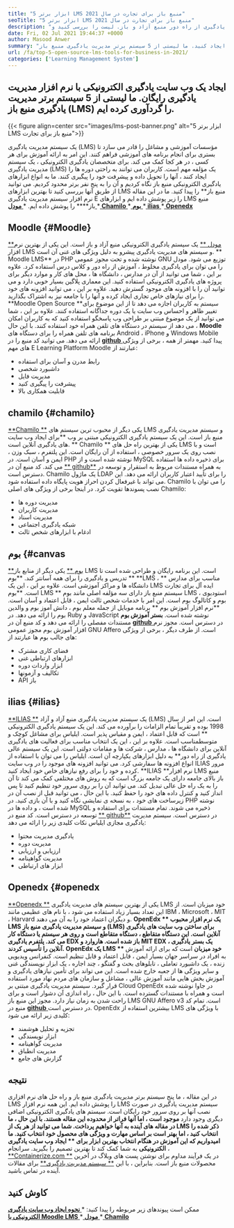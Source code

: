 ```yaml
---
title: "5 ابزار برتر LMS منبع باز برای تجارت در سال 2021" 
seoTitle: "5 ابزار برتر LMS منبع باز برای تجارت در سال 2021" 
description: "ایجاد یک وب سایت یادگیری الکترونیکی با یک سیستم یادگیری از راه دور منبع آزاد و باز. لیست را بررسی کنید و LMS یادگیری الکترونیکی مناسب را برای تجارت انتخاب کنید." 
date: Fri, 02 Jul 2021 19:44:37 +0000
author: Masood Anwer
summary: "یک وب سایت یادگیری الکترونیکی با نرم افزار مدیریت یادگیری رایگان ایجاد کنید. ما لیستی از 5 سیستم برتر مدیریت یادگیری منبع باز (LMS) را گردآوری کرده ایم." 
url: /fa/top-5-open-source-lms-tools-for-business-in-2021/
categories: ['Learning Management System']
---
```


## ایجاد یک وب سایت یادگیری الکترونیکی با نرم افزار مدیریت یادگیری رایگان. ما لیستی از 5 سیستم برتر مدیریت یادگیری منبع باز (LMS) را گردآوری کرده ایم.

{{< figure align=center src="images/lms-post-banner.png" alt="5 ابزار برتر LMS منبع باز برای تجارت">}}

یک سیستم مدیریت یادگیری (LMS) مؤسسات آموزشی و مشاغل را قادر می سازد تا بستری برای انجام برنامه های آموزشی فراهم کنند. این امر به ارائه آموزش برای هر کسی ، در هر کجا کمک می کند. برای متخصصان یادگیری الکترونیکی ، یک سیستم مدیریت یادگیری (LMS) یک مؤلفه مهم است. کاربران می توانند به راحتی دوره ها را ایجاد کنند ، آنها را تحویل داده و پیشرفت خود را پیگیری کنند. ما به انواع ابزارهای یادگیری الکترونیکی منبع باز نگاه کردیم و آن را به پنج نفر برتر محدود کردیم. می توانید از طریق آنها بررسی کنید تا بهترین ابزارهای LMS منبع باز** را پیدا کنید.
ما در این مقاله نرم افزار سیستم مدیریت یادگیری E را زیر پوشش داده ایم و ابزارهای LMS منبع باز**** را پوشش داده ایم.
  *[ **مودل** ][1]
  *[ **Chamilo** ][2]
  *[ **بوم** ][3]
  *[ **ilias** ][4]
  *[ **Openedx** ][5]

## Moodle   {#Moodle}
[**مودل **][6] یک سیستم یادگیری الکترونیکی منبع آزاد و باز است. این یکی از بهترین نرم افزار LMS و سیستم های مدیریت یادگیری پیشرو به دلیل ویژگی های غنی آن است. ** Moodle LMS**  در PHP نوشته شده و تحت مجوز عمومی GNU توزیع می شود. مودل را می توان برای یادگیری مخلوط ، آموزش از راه دور و کلاس درس استفاده کرد. علاوه بر این ، شما می توانید از آن در مدارس ، دانشگاه ها ، محل های کار و موارد دیگر برای پروژه های یادگیری الکترونیکی استفاده کنید. این معماری پلاگین بسیار خوبی دارد و می توانید آن را با افزونه های موجود گسترش دهید. علاوه بر این ، می توانید افزونه های خود را برای نیازهای خاص تجاری ایجاد کرده و آنها را با جامعه نیز به اشتراک بگذارید.
**Moodle Open Source **سیستم به کاربران اجازه می دهد تا از این موضوع برای تغییر ظاهر و احساس وب سایت یا یک دوره جداگانه استفاده کنند. علاوه بر این ، شما می توانید از یک موضوع مبتنی بر طراحی وب پاسخگو استفاده کنید که به کاربران امکان می دهد از سیستم در دستگاه های تلفن همراه خود استفاده کنند. با این حال ،  **Moodle**   برنامه های تلفن همراه را برای دستگاه های Android ، iPhone و Windows Mobile ارائه می دهد. می توانید کد منبع را در [ **github** ][7] پیدا کنید.
مهمتر از همه ، برخی از ویژگی های مهم E Learning Platform Moodle عبارتند از:
  * رابط مدرن و آسان برای استفاده
  * داشبورد شخصی
  * مدیریت فایل
  * پیشرفت را پیگیری کنید
  * قابلیت همکاری بالا

## chamilo   {#chamilo}
[**Chamilo **][8] یکی دیگر از محبوب ترین سیستم های LMS و سیستم مدیریت یادگیری منبع باز است. این یک سیستم یادگیری الکترونیکی مبتنی بر وب  **برای ایجاد وب سایت های یادگیری آنلاین است. **  Chamilo ** یکی از بهترین راه حل های LMS است و با نصب روی یک سرور خصوصی ، استفاده از آن رایگان است. این پلتفرم ، سبک وزن ، ایمن و آسان است. در PHP نوشته شده است و از MySQL برای ذخیره داده ها استفاده می کند. کد منبع آن در [**  github**][9] به همراه مستندات مربوط به استقرار و توسعه در دسترس است. Chamilo یک ماژول LDAP را برای تأیید اعتبار کاربران ارائه می دهد. این می تواند با غیرفعال کردن احراز هویت پایگاه داده استفاده شود. Chamilo را می توان با نصب پسوندها تقویت کرد.
در اینجا برخی از ویژگی های اصلی Chamilo:
  * مدیریت دوره ها
  * مدیریت کاربران
  * مدیریت اسناد
  * شبکه یادگیری اجتماعی
  * ادغام با ابزارهای شخص ثالث

## بوم   {#canvas
[**بوم **][10] یکی دیگر از منابع باز LMS است. این برنامه رایگان و طراحی شده است تا تدریس و یادگیری را برای همه آسانتر کند.  **بوم **   **LMS مناسب برای مدارس **  ، دانشگاه ها و مراکز آموزشی است. علاوه بر این ، این یک LMS ایده آل برای تجارت است.  **بوم LMS **  سیستم منبع باز دارای سه مؤلفه اصلی مانند بوم LMS ، استودیوی بوم و کاتالوگ بوم است. این امر با خدمات شخص ثالث ایمن ، قابل اعتماد و آسان است.  **نرم افزار آموزش بوم **  برنامه موبایل از جمله معلم بوم ، دانش آموز بوم و والدین بوم را ارائه می دهد. در Ruby و JavaScript نوشته شده است.  **بستر آموزش بوم**   مستندات مفصلی را ارائه می دهد و کد منبع آن در [ **github** ][11] در دسترس است. مجوز نرم افزار آموزش بوم مجوز عمومی GNU Affero است.
از طرف دیگر ، برخی از ویژگی های جالب بوم ها عبارتند از:
  * فضای کاری مشترک
  * ابزارهای ارتباطی غنی
  * ابزار واردات دوره
  * تکالیف و آزمونها
  * API باز

## ilias   {#ilias}
[**ILIAS **][12] یک سیستم مدیریت یادگیری منبع آزاد و آزاد (LMS) است. این امر از سال 1998 بوده و تقریباً تمام الزامات را برآورده می کند. این یک سیستم یادگیری الکترونیکی ** است که قابل اعتماد ، ایمن و مقیاس پذیر است. ایلیاس برای مشاغل کوچک و متوسط ​​مناسب است. علاوه بر این ، این یک انتخاب مناسب برای فعالیت های یادگیری آنلاین برای دانشگاه ها ، مدارس ، شرکت ها و مقامات دولتی است. این یک سیستم عالی یادگیری از راه دور**  به دلیل ابزارهای یکپارچه آن است. ایلیاس را می توان با استفاده از انواع افزونه ها سفارشی کرد. می توانید افزونه های موجود را در وب سایت ILIAS مرور کرده و خود را برای رفع نیازهای خاص خود ایجاد کنید.
**ILIAS  **نرم افزار LMS منبع باز بالای جامعه دارای یک جامعه بزرگ است که به روش های مختلفی کمک می کند تا آن را به یک راه حل عالی تبدیل کند. می توانید آن را بر روی سرور خود تنظیم کنید تا پس انداز کنید و کنترل داده های خود را حفظ کنید. با این حال ، می توانید قبل از نصب آن در زیرساخت های خود ، به نسخه ی نمایشی نگاه کنید و با آن بازی کنید. در PHP نوشته شده است ، و داده ها در MySQL ذخیره می شوند. تمام مستندات برای استفاده و توسعه در دسترس است. کد منبع در [**  github**][13] در دسترس است.
سیستم مدیریت یادگیری مجازی ایلیاس نکات کلیدی زیر را ارائه می دهد:
  * یادگیری مدیریت محتوا
  * مدیریت دوره
  * ارزیابی و ارزیابی
  * مدیریت گواهینامه
  * ابزار های ارتباطی

## Openedx   {#openedx
[**Openedx **][14] یکی از بهترین سیستم های مدیریت یادگیری LMS خود میزبان است. از این تعداد بسیار زیاد استفاده می شود ، با نام های عظیمی مانند IBM ، Microsoft ، MIT ، Harvard و دیگران اعتماد خود را به آن می دهند.  **OpenEdx **  یک نرم افزار محبوب LMS و سیستم مدیریت یادگیری منبع باز (LMS) برای ساختن وب سایت های یادگیری آنلاین است. این دستگاه متقاطع ، دستگاه متقاطع است و روی هر سیستم یا دستگاه کار می کند. پلتفرم یادگیری EDX باز شده است. هاروارد و MIT EDX ، یک بستر یادگیری آنلاین را تأسیس کردند. OpenEdx یک LMS ** خود میزبان**  است که برای ارائه آموزش به افراد در سراسر جهان بسیار ایمن ، قابل اعتماد و قابل تنظیم است.
کنفرانس ویدیویی زنده ، یک داشبورد تعاملی ، تابلوهای بحث و گفتگو ، چند اجاره ، یک ابزار نویسندگی غنی و سایر ویژگی ها از جعبه خارج شده است. این می تواند برای تأمین نیازهای یادگیری و آموزش بخش هایی مانند آموزش عالی ، مشاغل و سازمان های مردم نهاد مورد استفاده قرار گیرد. سیستم مدیریت یادگیری مبتنی بر Cloud OpenEdx در جاوا نوشته شده است و همراه با مستندات گسترده است. با این حال ، راه اندازی آن دشوار است و برای راحت شدن به زمان نیاز دارد. مجوز این منبع باز LMS GNU Affero v3 است. تمام کد منبع در [ **github** ][15] در دسترس است.
OpenEdx بیشترین استفاده از LMS با ویژگی های کلیدی زیر ارائه می شود:
  * تجزیه و تحلیل هوشمند
  * ابزار نویسندگی
  * مدیریت گواهینامه
  * مدیریت انطباق
  * گزارش های جامع

## نتیجه
در این مقاله ، ما پنج سیستم برتر مدیریت یادگیری منبع باز و راه حل های نرم افزاری LMS را پوشش داده ایم. این همه نرم افزار LMS سیستم مدیریت یادگیری در صورت نصب آنها بر روی سرور خود رایگان است. سیستم های یادگیری الکترونیکی اضافی دیگری وجود دارد **موجود است ، اما آنها فراتر از محدوده این مقاله هستند. با این حال ، ما در مقاله های آینده به آنها خواهیم پرداخت. شما می توانید از هر یک از LMS ذکر شده را انتخاب کنید ، اما بهتر است بر اساس مهارت و ویژگی های محصول خود انتخاب کنید. ما امیدواریم که این آموزش در هنگام انتخاب بهترین ابزار برای ** ایجاد وب سایت یادگیری الکترونیکی**  به شما کمک کند تا بهترین تصمیم را بگیرید.
سرانجام ، [**Containerize.com **][16] در یک فرآیند مداوم برای نوشتن پست های وبلاگ در آخرین محصولات منبع باز است. بنابراین ، با این [**  سیستم مدیریت یادگیری**][17] برای مقالات آینده در تماس باشید.

## کاوش کنید
ممکن است پیوندهای زیر مربوطه را پیدا کنید:
  *[ **نحوه ایجاد وب سایت یادگیری الکترونیکی با Moodle LMS** ][18]
  *[ **مودل** ][19]
  *[ **Chamilo** ][20]

  
[1]: #Moodle
[2]: #Chamilo
[3]: #Canvas
[4]: #ILIAS
[5]: #OpenEdx
[6]: https://moodle.org/
[7]: https://github.com/moodle/moodle
[8]: https://chamilo.org/en/
[9]: https://github.com/chamilo/chamilo-lms
[10]: https://www.instructure.com/canvas
[11]: https://github.com/instructure/canvas-lms
[12]: https://www.ilias.de/en/
[13]: https://github.com/ILIAS-eLearning/ILIAS
[14]: https://open.edx.org/
[15]: https://github.com/edx/edx-platform
[16]: https://containerize.com
[17]: https://blog.containerize.com/category/learning-management-system/
[18]: https://blog.containerize.com/learning-management-system/how-to-create-e-learning-platform-with-moodle-lms/
[19]: https://products.containerize.com/lms/moodle/
[20]: https://products.containerize.com/lms/chamilo/
